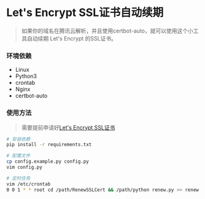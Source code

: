 # Let's Encrypt SSL证书自动续期

> 如果你的域名在腾讯云解析，并且使用certbot-auto，就可以使用这个小工具自动续期 Let's Encrypt 的SSL证书。

### 环境依赖
 - Linux
 - Python3
 - crontab
 - Nginx
 - certbot-auto

### 使用方法
> 需要提前申请好[Let's Encrypt SSL证书](./SSLCertificate.md)
```bash
# 安装依赖
pip install -r requirements.txt

# 配置文件
cp config.example.py config.py
vim config.py

# 定时任务
vim /etc/crontab
0 0 1 * * root cd /path/RenewSSLCert && /path/python renew.py >> renew.log && /bin/systemctl nginx restart
```

